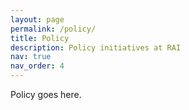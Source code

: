 ```yaml
---
layout: page
permalink: /policy/
title: Policy
description: Policy initiatives at RAI
nav: true
nav_order: 4
---
```


Policy goes here.
